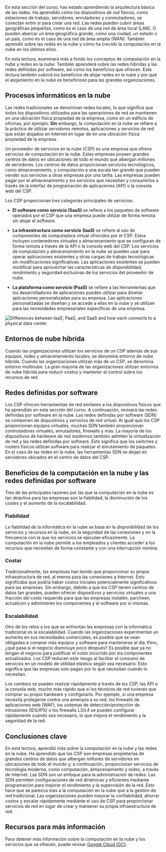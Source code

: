 
En esta sección del curso, has estado aprendiendo la arquitectura básica de las redes. Ha aprendido cómo los dispositivos de red físicos, como estaciones de trabajo, servidores, enrutadores y conmutadores, se conectan entre sí para crear una red. Las redes pueden cubrir áreas geográficas pequeñas, como es el caso de una red de área local (LAN). O pueden abarcar un área geográfica grande, como una ciudad, un estado o un país, como es el caso de una red de área amplia (WAN). También aprendió sobre las redes en la nube y cómo ha crecido la computación en la nube en los últimos años.

En esta lectura, examinará más a fondo los conceptos de computación en la nube y redes en la nube. También aprenderá sobre las redes híbridas y las redes definidas por software, así como los beneficios que ofrecen. Esta lectura también cubrirá los beneficios de alojar redes en la nube y por qué el alojamiento en la nube es beneficioso para las grandes organizaciones.

## Procesos informáticos en la nube

Las redes tradicionales se denominan redes locales, lo que significa que todos los dispositivos utilizados para las operaciones de red se mantienen en una ubicación física propiedad de la empresa, como en un edificio de oficinas, por ejemplo. **Sin** embargo, la computación en la nube se refiere a la práctica de utilizar servidores remotos, aplicaciones y servicios de red que están alojados en Internet en lugar de en una ubicación física propiedad de la empresa.

Un proveedor de servicios en la nube (CSP) es una empresa que ofrece servicios de computación en la nube. Estas empresas poseen grandes centros de datos en ubicaciones de todo el mundo que albergan millones de servidores. Los centros de datos proporcionan servicios tecnológicos, como almacenamiento, y computación a una escala tan grande que pueden vender sus servicios a otras empresas por una tarifa. Las empresas pueden pagar por el almacenamiento y los servicios que necesitan y consumirlos a través de la interfaz de programación de aplicaciones (API) o la consola web del CSP.

Los CSP proporcionan tres categorías principales de servicios:

- **El software como servicio (SaaS)** se refiere a los paquetes de software operados por el CSP que una empresa puede utilizar de forma remota sin alojar el software.
    
- **La infraestructura como servicio** **(IaaS)** se refiere al uso de componentes de computadora virtual ofrecidos por el CSP. Estos incluyen contenedores virtuales y almacenamiento que se configuran de forma remota a través de la API o la consola web del CSP. Los servicios de computación y almacenamiento en la nube se pueden usar para operar aplicaciones existentes y otras cargas de trabajo tecnológicas sin modificaciones significativas. Las aplicaciones existentes se pueden modificar para aprovechar las características de disponibilidad, rendimiento y seguridad exclusivas de los servicios del proveedor de nube.
    
- **La plataforma como servicio (PaaS)** se refiere a las herramientas que los desarrolladores de aplicaciones pueden utilizar para diseñar aplicaciones personalizadas para su empresa. Las aplicaciones personalizadas se diseñan y se accede a ellas en la nube y se utilizan para las necesidades empresariales específicas de una empresa.
    

![Differences between IaaS, PaaS, and SaaS and how each connects to a physical data center.](https://d3c33hcgiwev3.cloudfront.net/imageAssetProxy.v1/oFV1OH67RJOjAed1pXzAuw_6b34b3019d4d448b9c662ebb39970df1_CS_R-042_iass-paas-and-saas.png?expiry=1750291200000&hmac=PJx4zOli8e4MEpJRXge4YT7GJIo-AkJXFpfnIGCW2y4)

## Entornos de nube híbrida

Cuando las organizaciones utilizan los servicios de un CSP además de sus equipos, redes y almacenamiento locales, se denomina entorno de nube híbrida. Cuando las organizaciones utilizan más de un CSP, se denomina entorno multinube. La gran mayoría de las organizaciones utilizan entornos de nube híbrida para reducir costos y mantener el control sobre los recursos de red.

## Redes definidas por software

Los CSP ofrecen herramientas de red similares a los dispositivos físicos que ha aprendido en esta sección del curso. A continuación, revisará las redes definidas por software en la nube. Las redes definidas por software (SDN) se componen de dispositivos y servicios de red virtual. Al igual que los CSP proporcionan equipos virtuales, muchas SDN también proporcionan conmutadores virtuales, enrutadores, firewalls y más. La mayoría de los dispositivos de hardware de red modernos también admiten la virtualización de red y las redes definidas por software. Esto significa que los switches y routers físicos utilizan software para realizar el enrutamiento de paquetes. En el caso de las redes en la nube, las herramientas SDN se alojan en servidores ubicados en el centro de datos del CSP.

## Beneficios de la computación en la nube y las redes definidas por software

Tres de las principales razones por las que la computación en la nube es tan atractiva para las empresas son la fiabilidad, la disminución de los costes y el aumento de la escalabilidad.

### Fiabilidad

La fiabilidad de la informática en la nube se basa en la disponibilidad de los servicios y recursos en la nube, en la seguridad de las conexiones y en la frecuencia con la que los servicios se ejecutan eficazmente. La computación en la nube permite a los empleados y clientes acceder a los recursos que necesitan de forma constante y con una interrupción mínima.

### Costar

Tradicionalmente, las empresas han tenido que proporcionar su propia infraestructura de red, al menos para las conexiones a Internet. Esto significaba que podría haber costos iniciales potencialmente significativos para las empresas. Sin embargo, debido a que los CSP tienen centros de datos tan grandes, pueden ofrecer dispositivos y servicios virtuales a una fracción del costo requerido para que las empresas instalen, parcheen, actualicen y administren los componentes y el software por sí mismas.

### Escalabilidad

Otro de los retos a los que se enfrentan las empresas con la informática tradicional es la escalabilidad. Cuando las organizaciones experimentan un aumento en sus necesidades comerciales, es posible que se vean obligadas a comprar más equipos y software para mantenerse al día. Pero, ¿qué pasa si el negocio disminuye poco después? Es posible que ya no tengan el negocio para justificar el costo incurrido por los componentes actualizados. Los CSP reducen este riesgo al facilitar el consumo de servicios en un modelo de utilidad elástico según sea necesario. Esto significa que las empresas solo pagan por lo que necesitan cuando lo necesitan.

Los cambios se pueden realizar rápidamente a través de los CSP, las API o la consola web, mucho más rápido que si los técnicos de red tuvieran que comprar su propio hardware y configurarlo. Por ejemplo, si una empresa necesita protegerse contra una amenaza a su red, los firewalls de aplicaciones web (WAF), los sistemas de detección/protección de intrusiones (IDS/IPS) o los firewalls L3/L4 se pueden configurar rápidamente cuando sea necesario, lo que mejora el rendimiento y la seguridad de la red.

## Conclusiones clave

En esta lectura, aprendió más sobre la computación en la nube y las redes en la nube. Ha aprendido que los CSP son empresas propietarias de grandes centros de datos que albergan millones de servidores en ubicaciones de todo el mundo y, a continuación, proporcionan servicios de tecnología moderna, como computación, almacenamiento y redes, a través de Internet. Las SDN son un enfoque para la administración de redes. Las SDN permiten configuraciones de red dinámicas y eficientes mediante programación para mejorar el rendimiento y la supervisión de la red. Esto hace que se parezca más a la computación en la nube que a la gestión de red tradicional. Las organizaciones pueden mejorar la confiabilidad, ahorrar costos y escalar rápidamente mediante el uso de CSP para proporcionar servicios de red en lugar de crear y mantener su propia infraestructura de red.

## Recursos para más información

Para obtener más información sobre la computación en la nube y los servicios que se ofrecen, puede revisar [Google Cloud (GC)](https://cloud.google.com/).

